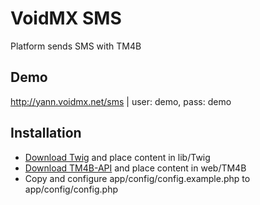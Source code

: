 VoidMX SMS
==========

Platform sends SMS with TM4B  

Demo
----

http://yann.voidmx.net/sms | user: demo, pass: demo  

Installation
------------

- [Download Twig](https://github.com/fabpot/Twig/tags) and place content in lib/Twig
- [Download TM4B-API](https://github.com/nicoSWD/TM4B-API) and place content in web/TM4B
- Copy and configure app/config/config.example.php to app/config/config.php